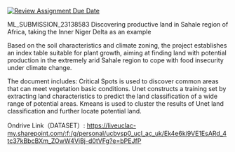 [![Review Assignment Due Date](https://classroom.github.com/assets/deadline-readme-button-24ddc0f5d75046c5622901739e7c5dd533143b0c8e959d652212380cedb1ea36.svg)](https://classroom.github.com/a/YmApcLfC)


ML_SUBMISSION_23138583
Discovering productive land in Sahale region of Africa, taking the Inner Niger Delta as an example

Based on the soil characteristics and climate zoning, the project establishes an index table suitable for plant growth, aiming at finding land with potential production in the extremely arid Sahale region to cope with food insecurity under climate change.

The document includes: Critical Spots is used to discover common areas that can meet vegetation basic conditions. Unet constructs a training set by extracting land characteristics to predict the land classification of a wide range of potential areas. Kmeans is used to cluster the results of Unet land classification and further locate potential land.


Ondrive Link（DATASET）:  https://liveuclac-my.sharepoint.com/:f:/g/personal/ucbvsp0_ucl_ac_uk/Ek4e6ki9VE1EsARd_4tc37kBbcBXm_ZOwW4VjBj-d0tVFg?e=bPEJfP
